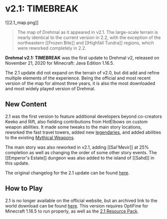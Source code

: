 # v2.1: TIMEBREAK

![[2.1_map.png]]
> The map of Drehmal as it appeared in v2.1. The large-scale terrain is nearly identical to the current version in 2.2, with the exception of the northeastern [[Frozen Bite]] and [[Highfall Tundra]] regions, which were reworked completely in 2.2.

**Drehmal v2.1: TIMEBREAK** was the first update to Drehmal v2, released on November 21, 2020 for Minecraft: Java Edition 1.16.5. 

The 2.1 update did not expand on the terrain of v2.0, but did add and refine multiple elements of the experience. Being the official and most recent version of the map for almost three years, it is also the most downloaded and most widely played version of Drehmal.

## New Content

2.1 was the first version to feature additional developers beyond co-creators Keeko and Rift, also fielding contributions from HotElbows on custom weapon abilities. It made some tweaks to the main story locations, reworked the fast travel towers, added new [legendaries](/Items/Legendary_Items/), and added abilities to the existing [Mythical Weapons](/Items/Mythical_Weapons/). 

The main story was also reworked in v2.1, adding [[Sal'Mevir]] at 25% completion as well as changing the order of some other story events. The [[Emperor's Estate]] dungeon was also added to the island of [[Sahd]] in this update.

The original changelog for the 2.1 update can be found [here](https://drive.google.com/file/d/1WxkQ8BdVizIAlaFW_RgT4Bo9l7Rtk1At/view).

## How to Play

2.1 is no longer available on the official website, but an archived link to the world download can be found [here](https://www.mediafire.com/file/ubyx5npgo018ike/Drehmal_v2.1.1_PRIMORDIAL.zip/file). This version requires OptiFine for Minecraft 1.16.5 to run properly, as well as the [2.1 Resource Pack](https://www.mediafire.com/file/jljv3qhgn4u9e1r/Primordial_Pack.zip/file).



